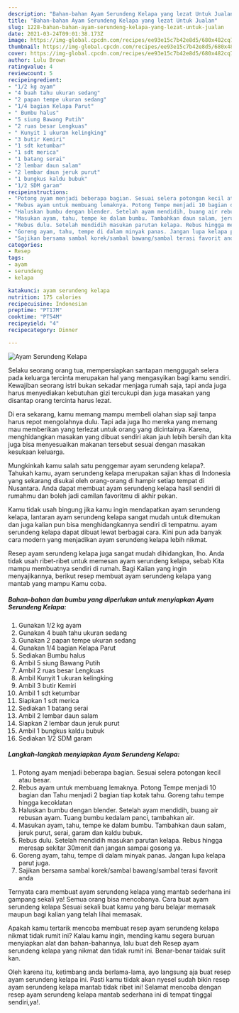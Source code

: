 ```yaml
---
description: "Bahan-bahan Ayam Serundeng Kelapa yang lezat Untuk Jualan"
title: "Bahan-bahan Ayam Serundeng Kelapa yang lezat Untuk Jualan"
slug: 1228-bahan-bahan-ayam-serundeng-kelapa-yang-lezat-untuk-jualan
date: 2021-03-24T09:01:38.173Z
image: https://img-global.cpcdn.com/recipes/ee93e15c7b42e8d5/680x482cq70/ayam-serundeng-kelapa-foto-resep-utama.jpg
thumbnail: https://img-global.cpcdn.com/recipes/ee93e15c7b42e8d5/680x482cq70/ayam-serundeng-kelapa-foto-resep-utama.jpg
cover: https://img-global.cpcdn.com/recipes/ee93e15c7b42e8d5/680x482cq70/ayam-serundeng-kelapa-foto-resep-utama.jpg
author: Lulu Brown
ratingvalue: 4
reviewcount: 5
recipeingredient:
- "1/2 kg ayam"
- "4 buah tahu ukuran sedang"
- "2 papan tempe ukuran sedang"
- "1/4 bagian Kelapa Parut"
- " Bumbu halus"
- "5 siung Bawang Putih"
- "2 ruas besar Lengkuas"
- " Kunyit 1 ukuran kelingking"
- "3 butir Kemiri"
- "1 sdt ketumbar"
- "1 sdt merica"
- "1 batang serai"
- "2 lembar daun salam"
- "2 lembar daun jeruk purut"
- "1 bungkus kaldu bubuk"
- "1/2 SDM garam"
recipeinstructions:
- "Potong ayam menjadi beberapa bagian. Sesuai selera potongan kecil atau besar."
- "Rebus ayam untuk membuang lemaknya. Potong Tempe menjadi 10 bagian dan Tahu menjadi 2 bagian tiap kotak tahu. Goreng tahu tempe hingga kecoklatan"
- "Haluskan bumbu dengan blender. Setelah ayam mendidih, buang air rebusan ayam. Tuang bumbu kedalam panci, tambahkan air."
- "Masukan ayam, tahu, tempe ke dalam bumbu. Tambahkan daun salam, jeruk purut, serai, garam dan kaldu bubuk."
- "Rebus dulu. Setelah mendidih masukan parutan kelapa. Rebus hingga meresap sekitar 30menit dan jangan sampai gosong ya."
- "Goreng ayam, tahu, tempe di dalam minyak panas. Jangan lupa kelapa parut juga."
- "Sajikan bersama sambal korek/sambal bawang/sambal terasi favorit anda"
categories:
- Resep
tags:
- ayam
- serundeng
- kelapa

katakunci: ayam serundeng kelapa 
nutrition: 175 calories
recipecuisine: Indonesian
preptime: "PT17M"
cooktime: "PT54M"
recipeyield: "4"
recipecategory: Dinner

---
```



![Ayam Serundeng Kelapa](https://img-global.cpcdn.com/recipes/ee93e15c7b42e8d5/680x482cq70/ayam-serundeng-kelapa-foto-resep-utama.jpg)

Selaku seorang orang tua, mempersiapkan santapan menggugah selera pada keluarga tercinta merupakan hal yang mengasyikan bagi kamu sendiri. Kewajiban seorang istri bukan sekadar menjaga rumah saja, tapi anda juga harus menyediakan kebutuhan gizi tercukupi dan juga masakan yang disantap orang tercinta harus lezat.

Di era  sekarang, kamu memang mampu membeli olahan siap saji tanpa harus repot mengolahnya dulu. Tapi ada juga lho mereka yang memang mau memberikan yang terlezat untuk orang yang dicintainya. Karena, menghidangkan masakan yang dibuat sendiri akan jauh lebih bersih dan kita juga bisa menyesuaikan makanan tersebut sesuai dengan masakan kesukaan keluarga. 



Mungkinkah kamu salah satu penggemar ayam serundeng kelapa?. Tahukah kamu, ayam serundeng kelapa merupakan sajian khas di Indonesia yang sekarang disukai oleh orang-orang di hampir setiap tempat di Nusantara. Anda dapat membuat ayam serundeng kelapa hasil sendiri di rumahmu dan boleh jadi camilan favoritmu di akhir pekan.

Kamu tidak usah bingung jika kamu ingin mendapatkan ayam serundeng kelapa, lantaran ayam serundeng kelapa sangat mudah untuk ditemukan dan juga kalian pun bisa menghidangkannya sendiri di tempatmu. ayam serundeng kelapa dapat dibuat lewat berbagai cara. Kini pun ada banyak cara modern yang menjadikan ayam serundeng kelapa lebih nikmat.

Resep ayam serundeng kelapa juga sangat mudah dihidangkan, lho. Anda tidak usah ribet-ribet untuk memesan ayam serundeng kelapa, sebab Kita mampu membuatnya sendiri di rumah. Bagi Kalian yang ingin menyajikannya, berikut resep membuat ayam serundeng kelapa yang mantab yang mampu Kamu coba.

<!--inarticleads1-->

##### Bahan-bahan dan bumbu yang diperlukan untuk menyiapkan Ayam Serundeng Kelapa:

1. Gunakan 1/2 kg ayam
1. Gunakan 4 buah tahu ukuran sedang
1. Gunakan 2 papan tempe ukuran sedang
1. Gunakan 1/4 bagian Kelapa Parut
1. Sediakan  Bumbu halus
1. Ambil 5 siung Bawang Putih
1. Ambil 2 ruas besar Lengkuas
1. Ambil  Kunyit 1 ukuran kelingking
1. Ambil 3 butir Kemiri
1. Ambil 1 sdt ketumbar
1. Siapkan 1 sdt merica
1. Sediakan 1 batang serai
1. Ambil 2 lembar daun salam
1. Siapkan 2 lembar daun jeruk purut
1. Ambil 1 bungkus kaldu bubuk
1. Sediakan 1/2 SDM garam




<!--inarticleads2-->

##### Langkah-langkah menyiapkan Ayam Serundeng Kelapa:

1. Potong ayam menjadi beberapa bagian. Sesuai selera potongan kecil atau besar.
1. Rebus ayam untuk membuang lemaknya. Potong Tempe menjadi 10 bagian dan Tahu menjadi 2 bagian tiap kotak tahu. Goreng tahu tempe hingga kecoklatan
1. Haluskan bumbu dengan blender. Setelah ayam mendidih, buang air rebusan ayam. Tuang bumbu kedalam panci, tambahkan air.
1. Masukan ayam, tahu, tempe ke dalam bumbu. Tambahkan daun salam, jeruk purut, serai, garam dan kaldu bubuk.
1. Rebus dulu. Setelah mendidih masukan parutan kelapa. Rebus hingga meresap sekitar 30menit dan jangan sampai gosong ya.
1. Goreng ayam, tahu, tempe di dalam minyak panas. Jangan lupa kelapa parut juga.
1. Sajikan bersama sambal korek/sambal bawang/sambal terasi favorit anda




Ternyata cara membuat ayam serundeng kelapa yang mantab sederhana ini gampang sekali ya! Semua orang bisa mencobanya. Cara buat ayam serundeng kelapa Sesuai sekali buat kamu yang baru belajar memasak maupun bagi kalian yang telah lihai memasak.

Apakah kamu tertarik mencoba membuat resep ayam serundeng kelapa nikmat tidak rumit ini? Kalau kamu ingin, mending kamu segera buruan menyiapkan alat dan bahan-bahannya, lalu buat deh Resep ayam serundeng kelapa yang nikmat dan tidak rumit ini. Benar-benar taidak sulit kan. 

Oleh karena itu, ketimbang anda berlama-lama, ayo langsung aja buat resep ayam serundeng kelapa ini. Pasti kamu tiidak akan nyesel sudah bikin resep ayam serundeng kelapa mantab tidak ribet ini! Selamat mencoba dengan resep ayam serundeng kelapa mantab sederhana ini di tempat tinggal sendiri,ya!.

